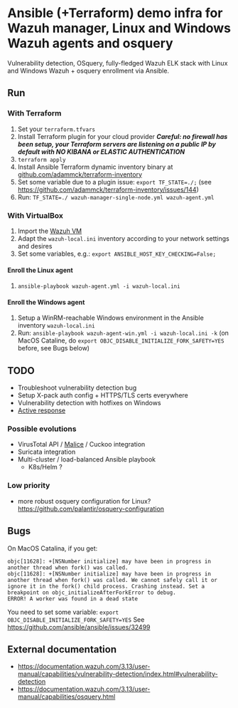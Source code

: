 # Ansible (+Terraform) demo infra for Wazuh manager, Linux and Windows Wazuh agents and osquery

Vulnerability detection, OSquery, fully-fledged Wazuh ELK stack with Linux and Windows Wazuh + osquery enrollment via Ansible.

## Run
### With Terraform
1. Set your `terraform.tfvars`
2. Install Terraform plugin for your cloud provider
**_Careful: no firewall has been setup, your Terraform servers are listening on a public IP by default with NO KIBANA or ELASTIC AUTHENTICATION_**
3. `terraform apply`
4. Install Ansible Terraform dynamic inventory binary at [github.com/adammck/terraform-inventory](https://github.com/adammck/terraform-inventory)
5. Set some variable due to a plugin issue: `export TF_STATE=./;` (see https://github.com/adammck/terraform-inventory/issues/144)
5. Run: `TF_STATE=./ wazuh-manager-single-node.yml wazuh-agent.yml`

### With VirtualBox
1. Import the [Wazuh VM](https://documentation.wazuh.com/3.13/installation-guide/virtual-machine.html)
2. Adapt the `wazuh-local.ini` inventory according to your network settings and desires
3. Set some variables, e.g.: `export ANSIBLE_HOST_KEY_CHECKING=False;`

#### Enroll the Linux agent
1. `ansible-playbook wazuh-agent.yml -i wazuh-local.ini`

####  Enroll the Windows agent
1. Setup a WinRM-reachable Windows environment in the Ansible inventory `wazuh-local.ini`
1. Run: `ansible-playbook wazuh-agent-win.yml -i wazuh-local.ini -k`
(on MacOS Cataline, do `export OBJC_DISABLE_INITIALIZE_FORK_SAFETY=YES` before, see Bugs below)


## TODO
* Troubleshoot vulnerability detection bug
* Setup X-pack auth config + HTTPS/TLS certs everywhere
* Vulnerability detection with hotfixes on Windows
* [Active response](https://documentation.wazuh.com/3.13/user-manual/capabilities/active-response/how-it-works.html#when-is-an-active-response-triggered)

### Possible evolutions
* VirusTotal API / [Malice](https://github.com/maliceio/malice) / Cuckoo integration
* Suricata integration
* Multi-cluster / load-balanced Ansible playbook
  * K8s/Helm ?

### Low priority
* more robust osquery configuration for Linux? https://github.com/palantir/osquery-configuration

## Bugs
On MacOS Catalina, if you get:
```
objc[11628]: +[NSNumber initialize] may have been in progress in another thread when fork() was called.
objc[11628]: +[NSNumber initialize] may have been in progress in another thread when fork() was called. We cannot safely call it or ignore it in the fork() child process. Crashing instead. Set a breakpoint on objc_initializeAfterForkError to debug.
ERROR! A worker was found in a dead state
```

You need to set some variable: `export OBJC_DISABLE_INITIALIZE_FORK_SAFETY=YES`
See https://github.com/ansible/ansible/issues/32499

## External documentation
- https://documentation.wazuh.com/3.13/user-manual/capabilities/vulnerability-detection/index.html#vulnerability-detection
- https://documentation.wazuh.com/3.13/user-manual/capabilities/osquery.html
